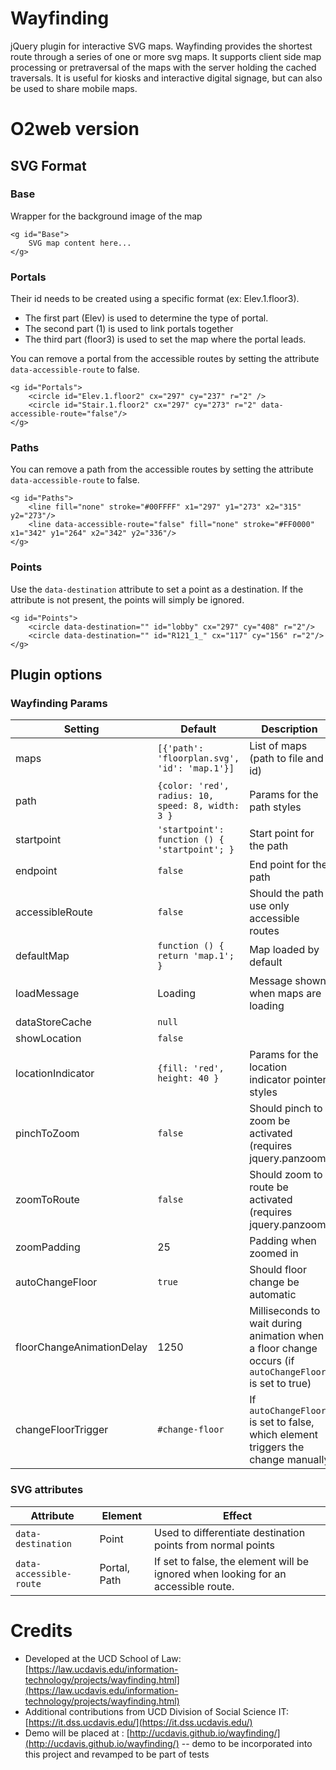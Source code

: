 # Wayfinding

jQuery plugin for interactive SVG maps. Wayfinding provides the shortest route through a series of one or more svg maps. It supports client side map processing or pretraversal of the maps with the server holding the cached traversals. It is useful for kiosks and interactive digital signage, but can also be used to share mobile maps.

# O2web version

## SVG Format

### Base

Wrapper for the background image of the map

```
<g id="Base">
	SVG map content here...
</g>
```

### Portals

Their id needs to be created using a specific format (ex: Elev.1.floor3). 

* The first part (Elev) is used to determine the type of portal.
* The second part (1) is used to link portals together
* The third part (floor3) is used to set the map where the portal leads.

You can remove a portal from the accessible routes by setting the attribute `data-accessible-route` to false. 

```
<g id="Portals">
	<circle id="Elev.1.floor2" cx="297" cy="237" r="2" />
	<circle id="Stair.1.floor2" cx="297" cy="273" r="2" data-accessible-route="false"/>
</g>
```

### Paths

You can remove a path from the accessible routes by setting the attribute `data-accessible-route` to false. 

```
<g id="Paths">
	<line fill="none" stroke="#00FFFF" x1="297" y1="273" x2="315" y2="273"/>
	<line data-accessible-route="false" fill="none" stroke="#FF0000" x1="342" y1="264" x2="342" y2="336"/>
</g>
```
	
### Points

Use the `data-destination` attribute to set a point as a destination. If the attribute is not present, the points will simply be ignored.

```
<g id="Points">
	<circle data-destination="" id="lobby" cx="297" cy="408" r="2"/>
	<circle data-destination="" id="R121_1_" cx="117" cy="156" r="2"/>
</g>
```

## Plugin options
### Wayfinding Params

|Setting|Default|Description|
|---|---|---|
|maps|`[{'path': 'floorplan.svg', 'id': 'map.1'}]`|List of maps (path to file and id)|
|path|`{color: 'red', radius: 10, speed: 8, width: 3 }`|Params for the path styles|
|startpoint|`'startpoint': function () { 'startpoint'; }`|Start point for the path|
|endpoint|`false`|End point for the path|
|accessibleRoute|`false`|Should the path use only accessible routes|
|defaultMap|`function () { return 'map.1'; }`|Map loaded by default|
|loadMessage|Loading|Message shown when maps are loading|
|dataStoreCache|`null`||
|showLocation|`false`|| 
|locationIndicator|`{fill: 'red', height: 40 }`|Params for the location indicator pointer styles|
|pinchToZoom|`false`|Should pinch to zoom be activated (requires jquery.panzoom)|
|zoomToRoute|`false`|Should zoom to route be activated (requires jquery.panzoom)|
|zoomPadding|25|Padding when zoomed in|
|autoChangeFloor|`true`|Should floor change be automatic|
|floorChangeAnimationDelay|1250|Milliseconds to wait during animation when a floor change occurs (if `autoChangeFloor` is set to true)|
|changeFloorTrigger|`#change-floor`|If `autoChangeFloor` is set to false, which element triggers the change manually|

### SVG attributes

|Attribute|Element|Effect|
|---|---|---|
|`data-destination`|Point|Used to differentiate destination points from normal points|
|`data-accessible-route`|Portal, Path|If set to false, the element will be ignored when looking for an accessible route.|

# Credits

* Developed at the UCD School of Law: [https://law.ucdavis.edu/information-technology/projects/wayfinding.html](https://law.ucdavis.edu/information-technology/projects/wayfinding.html)
* Additional contributions from UCD Division of Social Science IT: [https://it.dss.ucdavis.edu/](https://it.dss.ucdavis.edu/)
* Demo will be placed at : [http://ucdavis.github.io/wayfinding/](http://ucdavis.github.io/wayfinding/) -- demo to be incorporated into this project and revamped to be part of tests
